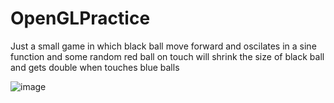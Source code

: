 # OpenGLPractice
Just a small game in which
black ball move forward and oscilates in a sine function
and some random red ball on touch will shrink the size of black ball
and gets double when touches blue balls

![image](https://user-images.githubusercontent.com/89305345/131096525-abc19e6e-283a-4fe5-8062-6f346db39361.png)


